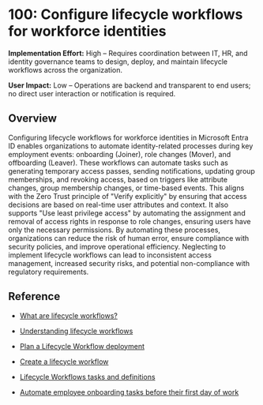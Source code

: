 # 100: Configure lifecycle workflows for workforce identities

**Implementation Effort:** High – Requires coordination between IT, HR, and identity governance teams to design, deploy, and maintain lifecycle workflows across the organization.

**User Impact:** Low – Operations are backend and transparent to end users; no direct user interaction or notification is required.

## Overview

Configuring lifecycle workflows for workforce identities in Microsoft Entra ID enables organizations to automate identity-related processes during key employment events: onboarding (Joiner), role changes (Mover), and offboarding (Leaver). These workflows can automate tasks such as generating temporary access passes, sending notifications, updating group memberships, and revoking access, based on triggers like attribute changes, group membership changes, or time-based events. This aligns with the Zero Trust principle of "Verify explicitly" by ensuring that access decisions are based on real-time user attributes and context. It also supports "Use least privilege access" by automating the assignment and removal of access rights in response to role changes, ensuring users have only the necessary permissions. By automating these processes, organizations can reduce the risk of human error, ensure compliance with security policies, and improve operational efficiency. Neglecting to implement lifecycle workflows can lead to inconsistent access management, increased security risks, and potential non-compliance with regulatory requirements.

## Reference

* [What are lifecycle workflows?](https://learn.microsoft.com/entra/id-governance/what-are-lifecycle-workflows)

* [Understanding lifecycle workflows](https://learn.microsoft.com/entra/id-governance/understanding-lifecycle-workflows)

* [Plan a Lifecycle Workflow deployment](https://learn.microsoft.com/entra/id-governance/lifecycle-workflows-deployment)

* [Create a lifecycle workflow](https://learn.microsoft.com/entra/id-governance/create-lifecycle-workflow)

* [Lifecycle Workflows tasks and definitions](https://learn.microsoft.com/entra/id-governance/lifecycle-workflow-tasks)

* [Automate employee onboarding tasks before their first day of work](https://learn.microsoft.com/entra/id-governance/tutorial-onboard-custom-workflow-portal)


